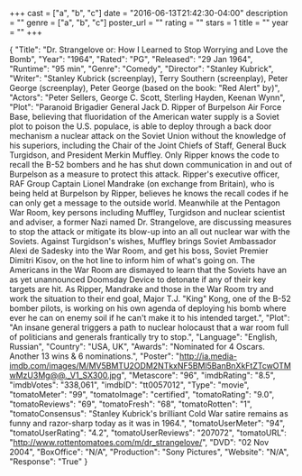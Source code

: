 +++
cast = ["a", "b", "c"]
date = "2016-06-13T21:42:30-04:00"
description = ""
genre = ["a", "b", "c"]
poster_url = ""
rating = ""
stars = 1
title = ""
year = ""
+++

{
  "Title": "Dr. Strangelove or: How I Learned to Stop Worrying and Love the Bomb",
  "Year": "1964",
  "Rated": "PG",
  "Released": "29 Jan 1964",
  "Runtime": "95 min",
  "Genre": "Comedy",
  "Director": "Stanley Kubrick",
  "Writer": "Stanley Kubrick (screenplay), Terry Southern (screenplay), Peter George (screenplay), Peter George (based on the book: \"Red Alert\" by)",
  "Actors": "Peter Sellers, George C. Scott, Sterling Hayden, Keenan Wynn",
  "Plot": "Paranoid Brigadier General Jack D. Ripper of Burpelson Air Force Base, believing that fluoridation of the American water supply is a Soviet plot to poison the U.S. populace, is able to deploy through a back door mechanism a nuclear attack on the Soviet Union without the knowledge of his superiors, including the Chair of the Joint Chiefs of Staff, General Buck Turgidson, and President Merkin Muffley. Only Ripper knows the code to recall the B-52 bombers and he has shut down communication in and out of Burpelson as a measure to protect this attack. Ripper's executive officer, RAF Group Captain Lionel Mandrake (on exchange from Britain), who is being held at Burpelson by Ripper, believes he knows the recall codes if he can only get a message to the outside world. Meanwhile at the Pentagon War Room, key persons including Muffley, Turgidson and nuclear scientist and adviser, a former Nazi named Dr. Strangelove, are discussing measures to stop the attack or mitigate its blow-up into an all out nuclear war with the Soviets. Against Turgidson's wishes, Muffley brings Soviet Ambassador Alexi de Sadesky into the War Room, and get his boss, Soviet Premier Dimitri Kisov, on the hot line to inform him of what's going on. The Americans in the War Room are dismayed to learn that the Soviets have an as yet unannounced Doomsday Device to detonate if any of their key targets are hit. As Ripper, Mandrake and those in the War Room try and work the situation to their end goal, Major T.J. \"King\" Kong, one of the B-52 bomber pilots, is working on his own agenda of deploying his bomb where ever he can on enemy soil if he can't make it to his intended target.",
   "Plot": "An insane general triggers a path to nuclear holocaust that a war room full of politicians and generals frantically try to stop.",
  "Language": "English, Russian",
  "Country": "USA, UK",
  "Awards": "Nominated for 4 Oscars. Another 13 wins & 6 nominations.",
  "Poster": "http://ia.media-imdb.com/images/M/MV5BMTU2ODM2NTkxNF5BMl5BanBnXkFtZTcwOTMwMzU3Mg@@._V1_SX300.jpg",
  "Metascore": "96",
  "imdbRating": "8.5",
  "imdbVotes": "338,061",
  "imdbID": "tt0057012",
  "Type": "movie",
  "tomatoMeter": "99",
  "tomatoImage": "certified",
  "tomatoRating": "9.0",
  "tomatoReviews": "69",
  "tomatoFresh": "68",
  "tomatoRotten": "1",
  "tomatoConsensus": "Stanley Kubrick's brilliant Cold War satire remains as funny and razor-sharp today as it was in 1964.",
  "tomatoUserMeter": "94",
  "tomatoUserRating": "4.2",
  "tomatoUserReviews": "207072",
  "tomatoURL": "http://www.rottentomatoes.com/m/dr_strangelove/",
  "DVD": "02 Nov 2004",
  "BoxOffice": "N/A",
  "Production": "Sony Pictures",
  "Website": "N/A",
  "Response": "True"
}